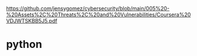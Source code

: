 
https://github.com/jensygomez/cybersecurity/blob/main/005%20-%20Assets%2C%20Threats%2C%20and%20Vulnerabilities/Coursera%20VDJWTSKBB5J5.pdf
# python
